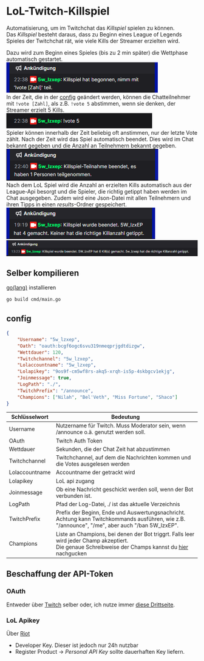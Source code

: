 # LoL-Twitch-Killspiel

Automatisierung, um im Twitchchat das *Killspiel* spielen zu können.  
Das *Killspiel* besteht daraus, dass zu Beginn eines League of Legends Spieles der Twitchchat rät, wie viele Kills der Streamer erzielten wird.  
  
Dazu wird zum Beginn eines Spieles (bis zu 2 min später) die Wettphase automatisch gestartet.
![Beispiel Beginn vom Spiel](img/Beginn.png)  
In der Zeit, die in der [config](#config) geändert werden, können die Chatteilnehmer mit ` !vote [Zahl] `, als z.B. `!vote 5` abstimmen, wenn sie denken, der Streamer erzielt 5 Kills.  
![Beispiel !vote](img/vote%20example.png)  
Spieler können innerhalb der Zeit beliebig oft anstimmen, nur der letzte Vote zählt. Nach der Zeit wird das Spiel automatisch beendet. Dies wird im Chat bekannt gegeben und die Anzahl an Teilnehmern bekannt gegeben.  
![](img/Ende%20Wettphase.png)  
Nach dem LoL Spiel wird die Anzahl an erzielten Kills automatisch aus der League-Api besorgt und die Spieler, die richtig getippt haben werden im Chat ausgegeben. Zudem wird eine Json-Datei mit allen Teilnehmern und ihren Tipps in einen *results*-Ordner gespeichert.  
![Beispiel Ende](img/Ende.png)  
![Ende2](img/Ende2.png)

## Selber kompilieren

[go(lang)](https://go.dev/dl/) installieren

```bash
go build cmd/main.go
```

## config

```json
{
    "Username": "5w_lzxep", 
    "Oath": "oauth:bcgf6ogc6svu319nmeqprjgdtdizgw", 
    "Wettdauer": 120, 
    "Twitchchannel": "5w_lzxep", 
    "Lolaccountname": "5w_lzxep", 
    "Lolapikey": "9os9f-cm5wf8rs-akq5-xrqh-is5p-4skbgcv1ekjg", 
    "Joinmessage": true, 
    "LogPath": "./", 
    "TwitchPrefix": "/announce",
    "Champions": ["Nilah", "Bel'Veth", "Miss Fortune", "Shaco"]
}
```

| Schlüsselwort  | Bedeutung                                                                                                                                                             |
|----------------|-----------------------------------------------------------------------------------------------------------------------------------------------------------------------|
| Username       | Nutzername für Twitch. Muss Moderator sein, wenn /announce o.ä. genutzt werden soll.                                                                                  |
| OAuth          | Twitch Auth Token                                                                                                                                                     |
| Wettdauer      | Sekunden, die der Chat Zeit hat abzustimmen                                                                                                                           |
| Twitchchannel  | Twitchchannel, auf dem die Nachrichten kommen und die Votes ausgelesen werden                                                                                         |
| Lolaccountname | Accountname der getrackt wird                                                                                                                                         |
| Lolapikey      | LoL api zugang                                                                                                                                                        |
| Joinmessage    | Ob eine Nachricht geschickt werden soll, wenn der Bot verbunden ist.                                                                                                  |
| LogPath        | Pfad der Log-Datei, ./ ist das aktuelle Verzeichnis                                                                                                                   |
| TwitchPrefix   | Prefix der Beginn, Ende und Auswertungsnachricht. Achtung kann Twitchkommands ausführen, wie z.B. "/announce", "/me", aber auch "/ban 5W_lzxEP".                      |
| Champions      | Liste an Champions, bei denen der Bot triggrt. Falls leer wird jeder Champ akzeptiert.<br/> Die genaue Schreibweise der Champs kannst du [hier](Champs.md) nachgucken |

## Beschaffung der API-Token

### OAuth

Entweder über [Twitch](https://dev.twitch.tv/docs/authentication/getting-tokens-oauth/) selber oder, ich nutze immer [diese Drittseite](https://twitchapps.com/tmi/).

### LoL Apikey

Über [Riot](https://developer.riotgames.com/)
- Developer Key. Dieser ist jedoch nur 24h nutzbar
- Register Product &rarr; *Personal API Key* sollte dauerhaften Key liefern. 
